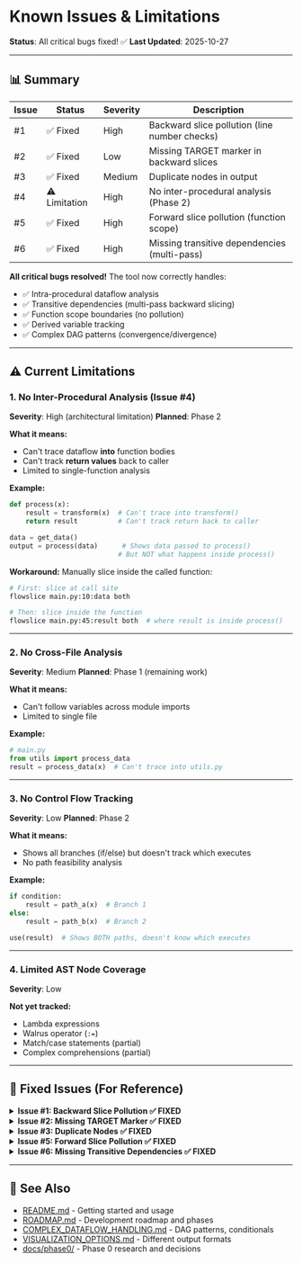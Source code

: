 # Known Issues & Limitations

**Status**: All critical bugs fixed! ✅
**Last Updated**: 2025-10-27

---

## 📊 Summary

| Issue | Status | Severity | Description |
|-------|--------|----------|-------------|
| #1 | ✅ Fixed | High | Backward slice pollution (line number checks) |
| #2 | ✅ Fixed | Low | Missing TARGET marker in backward slices |
| #3 | ✅ Fixed | Medium | Duplicate nodes in output |
| #4 | ⚠️ Limitation | High | No inter-procedural analysis (Phase 2) |
| #5 | ✅ Fixed | High | Forward slice pollution (function scope) |
| #6 | ✅ Fixed | High | Missing transitive dependencies (multi-pass) |

**All critical bugs resolved!** The tool now correctly handles:
- ✅ Intra-procedural dataflow analysis
- ✅ Transitive dependencies (multi-pass backward slicing)
- ✅ Function scope boundaries (no pollution)
- ✅ Derived variable tracking
- ✅ Complex DAG patterns (convergence/divergence)

---

## ⚠️ Current Limitations

### 1. No Inter-Procedural Analysis (Issue #4)
**Severity**: High (architectural limitation)
**Planned**: Phase 2

**What it means:**
- Can't trace dataflow **into** function bodies
- Can't track **return values** back to caller
- Limited to single-function analysis

**Example:**
```python
def process(x):
    result = transform(x)  # Can't trace into transform()
    return result          # Can't track return back to caller

data = get_data()
output = process(data)      # Shows data passed to process()
                           # But NOT what happens inside process()
```

**Workaround:**
Manually slice inside the called function:
```bash
# First: slice at call site
flowslice main.py:10:data both

# Then: slice inside the function
flowslice main.py:45:result both  # where result is inside process()
```

---

### 2. No Cross-File Analysis
**Severity**: Medium
**Planned**: Phase 1 (remaining work)

**What it means:**
- Can't follow variables across module imports
- Limited to single file

**Example:**
```python
# main.py
from utils import process_data
result = process_data(x)  # Can't trace into utils.py
```

---

### 3. No Control Flow Tracking
**Severity**: Low
**Planned**: Phase 2

**What it means:**
- Shows all branches (if/else) but doesn't track which executes
- No path feasibility analysis

**Example:**
```python
if condition:
    result = path_a(x)  # Branch 1
else:
    result = path_b(x)  # Branch 2

use(result)  # Shows BOTH paths, doesn't know which executes
```

---

### 4. Limited AST Node Coverage
**Severity**: Low

**Not yet tracked:**
- Lambda expressions
- Walrus operator (`:=`)
- Match/case statements (partial)
- Complex comprehensions (partial)

---

## 🐛 Fixed Issues (For Reference)

<details>
<summary><b>Issue #1: Backward Slice Pollution ✅ FIXED</b></summary>

**Problem**: Backward slicing included ALL occurrences of variables throughout file, even those AFTER the target line.

**Fix**: Added line number checks: `if node.lineno <= self.target_line`

**Impact**: Backward slices now only show code that actually contributes to the target.
</details>

<details>
<summary><b>Issue #2: Missing TARGET Marker ✅ FIXED</b></summary>

**Problem**: Forward slices showed `⭐ TARGET` but backward slices didn't.

**Fix**: Added marker to both directions in tree formatter.

**Impact**: Better UX, easier to identify target line.
</details>

<details>
<summary><b>Issue #3: Duplicate Nodes ✅ FIXED</b></summary>

**Problem**: Same line appeared multiple times (e.g., 3 duplicate entries for line 3591).

**Fix**: Added `_merge_nodes_by_line()` helper to deduplicate by line number.

**Impact**: Cleaner, more concise output.
</details>

<details>
<summary><b>Issue #5: Forward Slice Pollution ✅ FIXED</b></summary>

**Problem**: Forward slices included functions defined later in file but NOT in execution path.

**Example:**
```python
def main():
    file_path = "input.txt"  # TARGET
    process(file_path)

def unrelated_function():
    file_path = "other.txt"  # Was WRONGLY included
```

**Fix**: Added function scope tracking with `self.target_function`.

**Impact**: Forward slices now respect function boundaries.
</details>

<details>
<summary><b>Issue #6: Missing Transitive Dependencies ✅ FIXED</b></summary>

**Problem**: Single-pass backward slicing missed dependencies defined before they were discovered.

**Example:**
```python
base = 10              # Line 3 - was MISSED
x = base * 2           # Line 4 - was MISSED
y = base + 5           # Line 5 - was MISSED
z = base - 3           # Line 6 - was MISSED
result = calc(x,y,z)   # Line 7 - TARGET
```

**Fix**: Implemented multi-pass approach (up to 10 passes, stops when converged).

**Impact**: Backward slices now find complete dependency chains.
</details>

---

## 📖 See Also

- [README.md](README.md) - Getting started and usage
- [ROADMAP.md](ROADMAP.md) - Development roadmap and phases
- [COMPLEX_DATAFLOW_HANDLING.md](COMPLEX_DATAFLOW_HANDLING.md) - DAG patterns, conditionals
- [VISUALIZATION_OPTIONS.md](VISUALIZATION_OPTIONS.md) - Different output formats
- [docs/phase0/](docs/phase0/) - Phase 0 research and decisions
